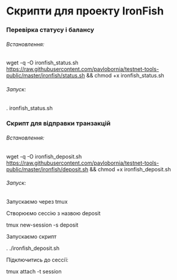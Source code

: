 # Скрипти для проекту IronFish

### Перевірка статусу і балансу

###### Встановлення:

wget -q -O ironfish_status.sh https://raw.githubusercontent.com/pavlobornia/testnet-tools-public/master/ironfish/status.sh && chmod +x ironfish_status.sh

###### Запуск:

. ironfish_status.sh

### Скрипт для відправки транзакцій

###### Встановлення:

wget -q -O ironfish_deposit.sh https://raw.githubusercontent.com/pavlobornia/testnet-tools-public/master/ironfish/deposit.sh && chmod +x ironfish_deposit.sh

###### Запуск:

Запускаємо через tmux

Створюємо сессію з назвою deposit

tmux new-session -s deposit

Запускаємо скрипт

. ./ironfish_deposit.sh

Підключитись до сессії:

tmux attach -t session

